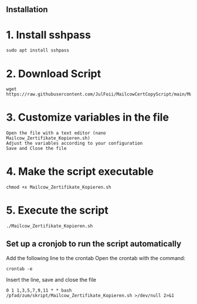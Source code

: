 ## Installation

# 1. Install sshpass

    sudo apt install sshpass

# 2. Download Script

    wget https://raw.githubusercontent.com/JulFoii/MailcowCertCopyScript/main/Mailcow_Zertifikate_Kopieren.sh

# 3. Customize variables in the file

    Open the file with a text editor (nano Mailcow_Zertifikate_Kopieren.sh)
    Adjust the variables according to your configuration
    Save and Close the file

# 4. Make the script executable

    chmod +x Mailcow_Zertifikate_Kopieren.sh

# 5. Execute the script

    ./Mailcow_Zertifikate_Kopieren.sh

## Set up a cronjob to run the script automatically

Add the following line to the crontab
Open the crontab with the command:

    crontab -e

Insert the line, save and close the file

    0 1 1,3,5,7,9,11 * * bash /pfad/zum/skript/Mailcow_Zertifikate_Kopieren.sh >/dev/null 2>&1
